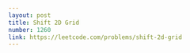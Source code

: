 ```yaml
---
layout: post
title: Shift 2D Grid
number: 1260
link: https://leetcode.com/problems/shift-2d-grid
---
```

